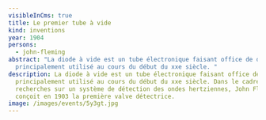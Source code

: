 ```yaml
---
visibleInCms: true
title: Le premier tube à vide
kind: inventions
year: 1904
persons:
  - john-fleming
abstract: "La diode à vide est un tube électronique faisant office de diode et
  principalement utilisé au cours du début du xxe siècle. "
description: La diode à vide est un tube électronique faisant office de diode et
  principalement utilisé au cours du début du xxe siècle. Dans le cadre de
  recherches sur un système de détection des ondes hertziennes, John Fleming
  conçoit en 1903 la première valve détectrice.
image: /images/events/5y3gt.jpg
---
```

